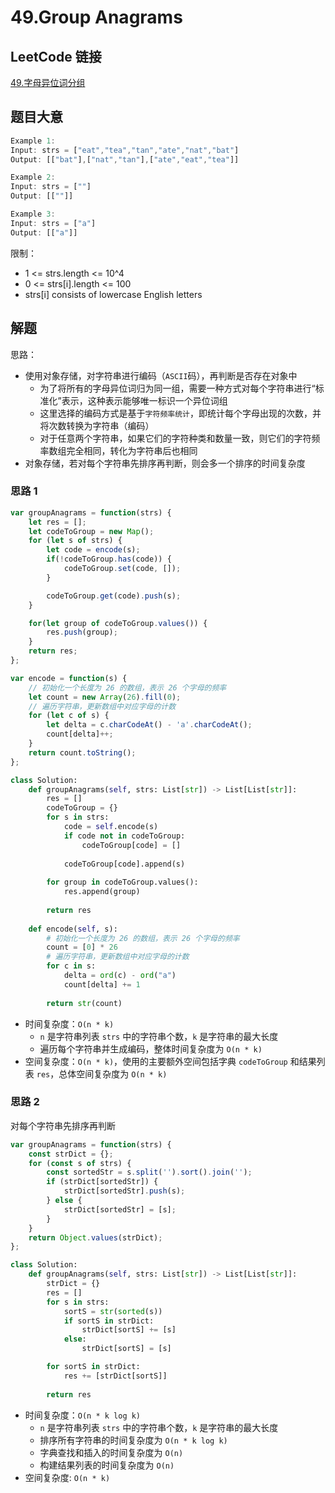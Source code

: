 # 49.Group Anagrams

## LeetCode 链接

[49.字母异位词分组](https://leetcode.cn/problems/group-anagrams/)

## 题目大意

```js
Example 1:
Input: strs = ["eat","tea","tan","ate","nat","bat"]
Output: [["bat"],["nat","tan"],["ate","eat","tea"]]

Example 2:
Input: strs = [""]
Output: [[""]]

Example 3:
Input: strs = ["a"]
Output: [["a"]]
```

限制：
- 1 <= strs.length <= 10^4
- 0 <= strs[i].length <= 100
- strs[i] consists of lowercase English letters

## 解题

思路：
- 使用对象存储，对字符串进行编码（`ASCII`码），再判断是否存在对象中
  - 为了将所有的字母异位词归为同一组，需要一种方式对每个字符串进行“标准化”表示，这种表示能够唯一标识一个异位词组
  - 这里选择的编码方式是基于`字符频率统计`，即统计每个字母出现的次数，并将次数转换为字符串（编码）
  - 对于任意两个字符串，如果它们的字符种类和数量一致，则它们的字符频率数组完全相同，转化为字符串后也相同
- 对象存储，若对每个字符串先排序再判断，则会多一个排序的时间复杂度

### 思路 1

```js
var groupAnagrams = function(strs) {
    let res = [];
    let codeToGroup = new Map();
    for (let s of strs) {
        let code = encode(s);
        if(!codeToGroup.has(code)) {
            codeToGroup.set(code, []);
        }

        codeToGroup.get(code).push(s);
    }

    for(let group of codeToGroup.values()) {
        res.push(group);
    }
    return res;
};

var encode = function(s) {
    // 初始化一个长度为 26 的数组，表示 26 个字母的频率
    let count = new Array(26).fill(0);
    // 遍历字符串，更新数组中对应字母的计数
    for (let c of s) {
        let delta = c.charCodeAt() - 'a'.charCodeAt();
        count[delta]++;
    }
    return count.toString();
};
```
```python
class Solution:
    def groupAnagrams(self, strs: List[str]) -> List[List[str]]:
        res = []
        codeToGroup = {}
        for s in strs:
            code = self.encode(s)
            if code not in codeToGroup:
                codeToGroup[code] = []
            
            codeToGroup[code].append(s)
        
        for group in codeToGroup.values():
            res.append(group)
        
        return res
    
    def encode(self, s):
        # 初始化一个长度为 26 的数组，表示 26 个字母的频率
        count = [0] * 26
        # 遍历字符串，更新数组中对应字母的计数
        for c in s:
            delta = ord(c) - ord("a")
            count[delta] += 1
        
        return str(count)
```

- 时间复杂度：`O(n * k)`
  - `n` 是字符串列表 `strs` 中的字符串个数，`k` 是字符串的最大长度
  - 遍历每个字符串并生成编码，整体时间复杂度为 `O(n * k)`
- 空间复杂度：`O(n * k)`，使用的主要额外空间包括字典 `codeToGroup` 和结果列表 `res`，总体空间复杂度为 `O(n * k)`

### 思路 2

对每个字符串先排序再判断

```js
var groupAnagrams = function(strs) {
    const strDict = {};
    for (const s of strs) {
        const sortedStr = s.split('').sort().join('');
        if (strDict[sortedStr]) {
            strDict[sortedStr].push(s);
        } else {
            strDict[sortedStr] = [s];
        }
    }
    return Object.values(strDict);
};
```
```python
class Solution:
    def groupAnagrams(self, strs: List[str]) -> List[List[str]]:
        strDict = {}
        res = []
        for s in strs:
            sortS = str(sorted(s))
            if sortS in strDict:
                strDict[sortS] += [s]
            else:
                strDict[sortS] = [s]

        for sortS in strDict:
            res += [strDict[sortS]]
        
        return res
```

- 时间复杂度：`O(n * k log k)`
  - `n` 是字符串列表 `strs` 中的字符串个数，`k` 是字符串的最大长度
  - 排序所有字符串的时间复杂度为 `O(n * k log k)`
  - 字典查找和插入的时间复杂度为 `O(n)`
  - 构建结果列表的时间复杂度为 `O(n)`
- 空间复杂度: `O(n * k)`

